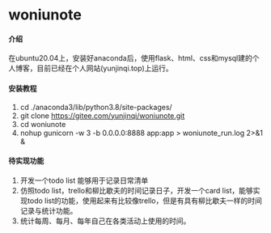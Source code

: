 # woniunote

#### 介绍
在ubuntu20.04上，安装好anaconda后，使用flask、html、css和mysql建的个人博客，目前已经在个人网站(yunjinqi.top)上运行。


#### 安装教程

1. cd ./anaconda3/lib/python3.8/site-packages/
2. git clone https://gitee.com/yunjinqi/woniunote.git
3. cd woniunote
4. nohup gunicorn -w 3 -b 0.0.0.0:8888 app:app > woniunote_run.log 2>&1 &

#### 待实现功能

1. 开发一个todo list 能够用于记录日常清单
2. 仿照todo list，trello和柳比歇夫的时间记录日子，开发一个card list，能够实现todo list的功能，使用起来有比较像trello，但是有具有柳比歇夫一样的时间记录与统计功能。
3. 统计每周、每月、每年自己在各类活动上使用的时间。


